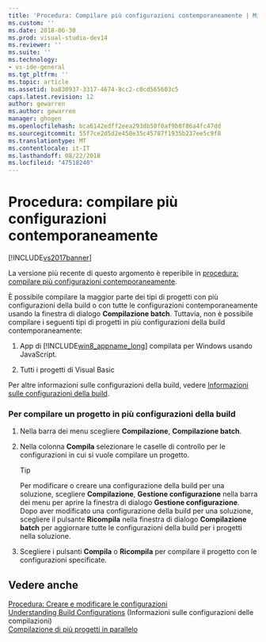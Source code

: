 ```yaml
---
title: 'Procedura: Compilare più configurazioni contemporaneamente | Microsoft Docs'
ms.custom: ''
ms.date: 2018-06-30
ms.prod: visual-studio-dev14
ms.reviewer: ''
ms.suite: ''
ms.technology:
- vs-ide-general
ms.tgt_pltfrm: ''
ms.topic: article
ms.assetid: ba830937-3317-4674-8cc2-c0cd565603c5
caps.latest.revision: 12
author: gewarren
ms.author: gewarren
manager: ghogen
ms.openlocfilehash: bca6142edff2eea293db50f0af9b8f86a4fc47dd
ms.sourcegitcommit: 55f7ce2d5d2e458e35c45787f1935b237ee5c9f8
ms.translationtype: MT
ms.contentlocale: it-IT
ms.lasthandoff: 08/22/2018
ms.locfileid: "47518240"
---
```

# <a name="how-to-build-multiple-configurations-simultaneously"></a>Procedura: compilare più configurazioni contemporaneamente
[!INCLUDE[vs2017banner](../includes/vs2017banner.md)]

La versione più recente di questo argomento è reperibile in [procedura: compilare più configurazioni contemporaneamente](https://docs.microsoft.com/visualstudio/ide/how-to-build-multiple-configurations-simultaneously).  
  
È possibile compilare la maggior parte dei tipi di progetti con più configurazioni della build o con tutte le configurazioni contemporaneamente usando la finestra di dialogo **Compilazione batch**. Tuttavia, non è possibile compilare i seguenti tipi di progetti in più configurazioni della build contemporaneamente:  
  
1.  App di [!INCLUDE[win8_appname_long](../includes/win8-appname-long-md.md)] compilata per Windows usando JavaScript.  
  
2.  Tutti i progetti di Visual Basic  
  
 Per altre informazioni sulle configurazioni della build, vedere [Informazioni sulle configurazioni della build](../ide/understanding-build-configurations.md).  
  
### <a name="to-build-a-project-in-multiple-build-configurations"></a>Per compilare un progetto in più configurazioni della build  
  
1.  Nella barra dei menu scegliere **Compilazione**, **Compilazione batch**.  
  
2.  Nella colonna **Compila** selezionare le caselle di controllo per le configurazioni in cui si vuole compilare un progetto.  
  
    > [!TIP]
    >  Per modificare o creare una configurazione della build per una soluzione, scegliere **Compilazione**, **Gestione configurazione** nella barra dei menu per aprire la finestra di dialogo **Gestione configurazione**. Dopo aver modificato una configurazione della build per una soluzione, scegliere il pulsante **Ricompila** nella finestra di dialogo **Compilazione batch** per aggiornare tutte le configurazioni della build per i progetti nella soluzione.  
  
3.  Scegliere i pulsanti **Compila** o **Ricompila** per compilare il progetto con le configurazioni specificate.  
  
## <a name="see-also"></a>Vedere anche  
 [Procedura: Creare e modificare le configurazioni](../ide/how-to-create-and-edit-configurations.md)   
 [Understanding Build Configurations](../ide/understanding-build-configurations.md)  (Informazioni sulle configurazioni delle compilazioni)  
 [Compilazione di più progetti in parallelo](../msbuild/building-multiple-projects-in-parallel-with-msbuild.md)



